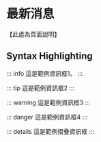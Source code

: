 # 最新消息

【此處為頁面說明】

## Syntax Highlighting

::: info
這是範例資訊框1。
:::

::: tip
這是範例資訊框2
:::

::: warning
這是範例資訊框3
:::

::: danger
這是範例資訊框4
:::

::: details
這是範例摺疊資訊框
:::
